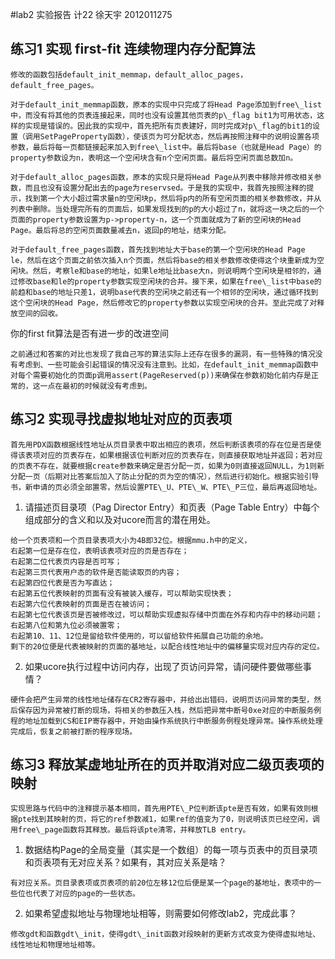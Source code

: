 #lab2 实验报告 
计22 徐天宇 2012011275

## 练习1 实现 first-fit 连续物理内存分配算法

```
修改的函数包括default_init_memmap，default_alloc_pages，default_free_pages。

对于default_init_memmap函数，原本的实现中只完成了将Head Page添加到free\_list中，而没有将其他的页表连接起来，同时也没有设置其他页表的p\_flag bit1为可用状态，这样的实现是错误的。因此我的实现中，首先把所有页表建好，同时完成对p\_flag的bit1的设置（调用SetPageProperty函数），使该页为可分配状态，然后再按照注释中的说明设置各项参数，最后将每一页都链接起来加入到free\_list中。最后将base（也就是Head Page）的property参数设为n，表明这一个空闲块含有n个空闲页面。最后将空闲页面总数加n。

对于default_alloc_pages函数，原本的实现只是将Head Page从列表中移除并修改相关参数，而且也没有设置分配出去的page为reservsed。于是我的实现中，我首先按照注释的提示，找到第一个大小超过需求量n的空闲块p，然后将p内的所有空闲页面的相关参数修改，并从列表中删除。当处理完所有的页面后，如果发现找到的p的大小超过了n，就将这一块之后的一个页面的property参数设置为p->property-n，这一个页面就成为了新的空闲块的Head Page。最后将总的空闲页面数量减去n，返回p的地址，结束分配。

对于default_free_pages函数，首先找到地址大于base的第一个空闲块的Head Page le，然后在这个页面之前依次插入n个页面，然后将base的相关参数修改使得这个块重新成为空闲块。然后，考察le和base的地址，如果le地址比base大n，则说明两个空闲块是相邻的，通过修改base和le的property参数实现空闲块的合并。接下来，如果在free\_list中base的前趋和base的地址只差1，说明base代表的空闲块之前还有一个相邻的空闲块，通过循环找到这个空闲块的Head Page，然后修改它的property参数以实现空闲块的合并。至此完成了对释放空间的回收。
```

你的first fit算法是否有进一步的改进空间

```
之前通过和答案的对比也发现了我自己写的算法实际上还存在很多的漏洞，有一些特殊的情况没有考虑到、一些可能会引起错误的情况没有注意到。比如，在default_init_memmap函数中对每个需要初始化的页面p调用assert(PageReserved(p))来确保在参数初始化前内存是正常的，这一点在最初的时候就没有考虑到。
```

## 练习2 实现寻找虚拟地址对应的页表项

```
首先用PDX函数根据线性地址从页目录表中取出相应的表项，然后判断该表项的存在位是否是使得该表项对应的页表存在，如果根据该位判断对应的页表存在，则直接获取地址并返回；若对应的页表不存在，就要根据create参数来确定是否分配一页，如果为0则直接返回NULL，为1则新分配一页（后期对比答案后加入了防止分配的页为空的情况），然后进行初始化。根据实验引导书，新申请的页必须全部置零，然后设置PTE\_U、PTE\_W、PTE\_P三位，最后再返回地址。
```

1. 请描述页目录项（Pag Director Entry）和页表（Page Table Entry）中每个组成部分的含义和以及对ucore而言的潜在用处。

```
给一个页表项和一个页目录表项大小为4B即32位。根据mmu.h中的定义，
右起第一位是存在位，表明该表项对应的页是否存在；
右起第二位代表页内容是否可写；
右起第三页代表用户态的软件是否能读取页的内容；
右起第四位代表是否为写直达；
右起第五位代表映射的页面有没有被装入缓存，可以帮助实现快表；
右起第六位代表映射的页面是否在被访问；
右起第七位代表该页是否被修改过，可以帮助实现虚拟存储中页面在外存和内存中的移动问题；
右起第八位和第九位必须被置零；
右起第10、11、12位是留给软件使用的，可以留给软件拓展自己功能的余地。
剩下的20位便是代表被映射的页面的基地址，以配合线性地址中的偏移量实现对应内存的定位。
```

2. 如果ucore执行过程中访问内存，出现了页访问异常，请问硬件要做哪些事情？

```
硬件会把产生异常的线性地址储存在CR2寄存器中，并给出出错码，说明页访问异常的类型，然后保存因为异常被打断的现场，将相关的参数压入栈，然后把异常中断号0xe对应的中断服务例程的地址加载到CS和EIP寄存器中，开始由操作系统执行中断服务例程处理异常。操作系统处理完成后，恢复之前被打断的程序现场。
```

## 练习3 释放某虚地址所在的页并取消对应二级页表项的映射

```
实现思路与代码中的注释提示基本相同，首先用PTE\_P位判断该pte是否有效，如果有效则根据pte找到其映射的页，将它的ref参数减1，如果ref的值变为了0，则说明该页已经空闲，调用free\_page函数将其释放。最后将该pte清零，并释放TLB entry。
``` 

1. 数据结构Page的全局变量（其实是一个数组）的每一项与页表中的页目录项和页表项有无对应关系？如果有，其对应关系是啥？

```
有对应关系。页目录表项或页表项的前20位左移12位后便是某一个page的基地址，表项中的一些位也代表了对应的page的一些状态。
```

2. 如果希望虚拟地址与物理地址相等，则需要如何修改lab2，完成此事？

```
修改gdt和函数gdt\_init，使得gdt\_init函数对段映射的更新方式改变为使得虚拟地址、线性地址和物理地址相等。
```